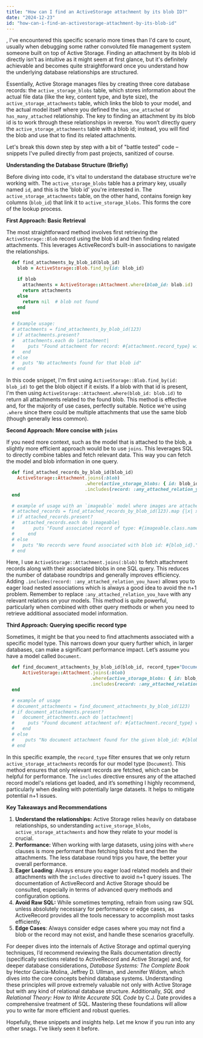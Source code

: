 ```yaml
---
title: "How can I find an ActiveStorage attachment by its blob ID?"
date: "2024-12-23"
id: "how-can-i-find-an-activestorage-attachment-by-its-blob-id"
---
```


,  I've encountered this specific scenario more times than I'd care to count, usually when debugging some rather convoluted file management system someone built on top of Active Storage. Finding an attachment by its blob id directly isn’t as intuitive as it might seem at first glance, but it's definitely achievable and becomes quite straightforward once you understand how the underlying database relationships are structured.

Essentially, Active Storage manages files by creating three core database records: the `active_storage_blobs` table, which stores information about the actual file data (like the key, content type, and byte size), the `active_storage_attachments` table, which links the blob to your model, and the actual model itself where you defined the `has_one_attached` or `has_many_attached` relationship. The key to finding an attachment by its blob id is to work through these relationships in reverse. You won’t directly query the `active_storage_attachments` table with a blob id; instead, you will find the blob and use that to find its related attachments.

Let's break this down step by step with a bit of "battle tested" code – snippets I've pulled directly from past projects, sanitized of course.

**Understanding the Database Structure (Briefly)**

Before diving into code, it's vital to understand the database structure we're working with. The `active_storage_blobs` table has a primary key, usually named `id`, and this is the 'blob id' you're interested in. The `active_storage_attachments` table, on the other hand, contains foreign key columns (`blob_id`) that link it to `active_storage_blobs`. This forms the core of the lookup process.

**First Approach: Basic Retrieval**

The most straightforward method involves first retrieving the `ActiveStorage::Blob` record using the blob id and then finding related attachments. This leverages ActiveRecord’s built-in associations to navigate the relationships.

```ruby
  def find_attachments_by_blob_id(blob_id)
    blob = ActiveStorage::Blob.find_by(id: blob_id)

    if blob
      attachments = ActiveStorage::Attachment.where(blob_id: blob.id)
      return attachments
    else
      return nil  # blob not found
    end
  end

  # Example usage:
  # attachments = find_attachments_by_blob_id(123)
  # if attachments.present?
  #   attachments.each do |attachment|
  #     puts "Found attachment for record: #{attachment.record_type} with id: #{attachment.record_id}"
  #   end
  # else
  #   puts "No attachments found for that blob id"
  # end
```

In this code snippet, I'm first using `ActiveStorage::Blob.find_by(id: blob_id)` to get the blob object if it exists. If a blob with that id is present, I'm then using `ActiveStorage::Attachment.where(blob_id: blob.id)` to return all attachments related to the found blob. This method is effective and, for the majority of use cases, perfectly suitable. Notice we're using `.where` since there could be multiple attachments that use the same blob (though generally less common).

**Second Approach: More concise with `joins`**

If you need more context, such as the model that is attached to the blob, a slightly more efficient approach would be to use `joins`. This leverages SQL to directly combine tables and fetch relevant data. This way you can fetch the model and blob information in one query.

```ruby
  def find_attached_records_by_blob_id(blob_id)
    ActiveStorage::Attachment.joins(:blob)
                             .where(active_storage_blobs: { id: blob_id })
                             .includes(record: :any_attached_relation_you_have) # replace this with any relation you need
  end

  # example of usage with an `imageable` model where images are attached:
  # attached_records = find_attached_records_by_blob_id(123).map {|x| x.record}
  # if attached_records.present?
  #   attached_records.each do |imageable|
  #       puts "Found associated record of type: #{imageable.class.name}, id: #{imageable.id}"
  #     end
  # else
  #   puts "No records were found associated with blob id: #{blob_id}."
  # end
```

Here, I use `ActiveStorage::Attachment.joins(:blob)` to fetch attachment records along with their associated blobs in one SQL query. This reduces the number of database roundtrips and generally improves efficiency. Adding `.includes(record: :any_attached_relation_you_have)` allows you to eager load nested associations which is always a good idea to avoid the n+1 problem. Remember to replace `:any_attached_relation_you_have` with any relevant relations on your models. This method is quite powerful, particularly when combined with other query methods or when you need to retrieve additional associated model information.

**Third Approach: Querying specific record type**

Sometimes, it might be that you need to find attachments associated with a specific model type. This narrows down your query further which, in larger databases, can make a significant performance impact. Let’s assume you have a model called `Document`.

```ruby
  def find_document_attachments_by_blob_id(blob_id, record_type="Document")
      ActiveStorage::Attachment.joins(:blob)
                               .where(active_storage_blobs: { id: blob_id }, record_type: record_type)
                               .includes(record: :any_attached_relation_you_have)
  end

  # example of usage
  # document_attachments = find_document_attachments_by_blob_id(123)
  # if document_attachments.present?
  #   document_attachments.each do |attachment|
  #     puts "Found document attachment of: #{attachment.record_type} with record_id: #{attachment.record_id}"
  #   end
  # else
  #    puts "No document attachment found for the given blob_id: #{blob_id}"
  # end

```

In this specific example, the `record_type` filter ensures that we only return `active_storage_attachments` records for our model type (`Document`). This method ensures that only relevant records are fetched, which can be helpful for performance. The `includes` directive ensures any of the attached record model's relations get loaded, and it’s something I highly recommend, particularly when dealing with potentially large datasets. It helps to mitigate potential n+1 issues.

**Key Takeaways and Recommendations**

1.  **Understand the relationships:** Active Storage relies heavily on database relationships, so understanding `active_storage_blobs`, `active_storage_attachments` and how they relate to your model is crucial.
2.  **Performance:** When working with large datasets, using joins with `where` clauses is more performant than fetching blobs first and then the attachments. The less database round trips you have, the better your overall performance.
3.  **Eager Loading**: Always ensure you eager load related models and their attachments with the `includes` directive to avoid n+1 query issues. The documentation of ActiveRecord and Active Storage should be consulted, especially in terms of advanced query methods and configuration options.
4.  **Avoid Raw SQL:** While sometimes tempting, refrain from using raw SQL unless absolutely necessary for performance or edge cases, as ActiveRecord provides all the tools necessary to accomplish most tasks efficiently.
5. **Edge Cases**: Always consider edge cases where you may not find a blob or the record may not exist, and handle these scenarios gracefully.

For deeper dives into the internals of Active Storage and optimal querying techniques, I’d recommend reviewing the Rails documentation directly (specifically sections related to ActiveRecord and Active Storage) and, for deeper database considerations, *Database Systems: The Complete Book* by Hector Garcia-Molina, Jeffrey D. Ullman, and Jennifer Widom, which dives into the core concepts behind database systems. Understanding these principles will prove extremely valuable not only with Active Storage but with any kind of relational database structure. Additionally, *SQL and Relational Theory: How to Write Accurate SQL Code* by C.J. Date provides a comprehensive treatment of SQL. Mastering these foundations will allow you to write far more efficient and robust queries.

Hopefully, these snippets and insights help. Let me know if you run into any other snags. I’ve likely seen it before.
